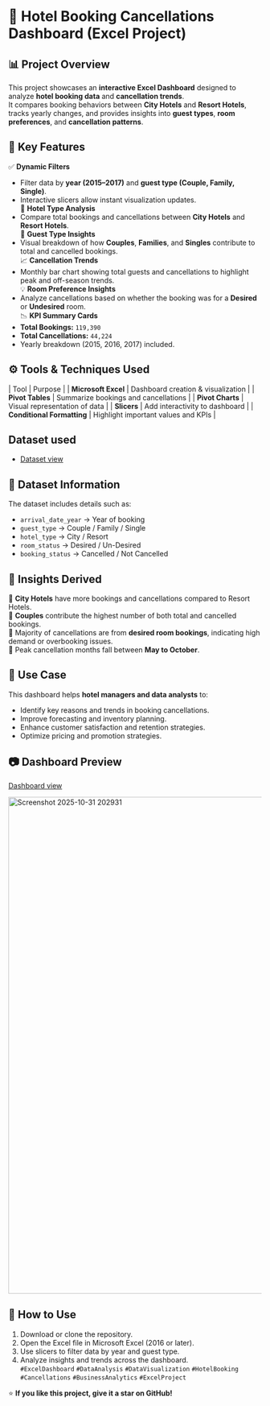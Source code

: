 # 🏨 Hotel Booking Cancellations Dashboard (Excel Project)
## 📊 Project Overview  
This project showcases an **interactive Excel Dashboard** designed to analyze **hotel booking data** and **cancellation trends**.  
It compares booking behaviors between **City Hotels** and **Resort Hotels**, tracks yearly changes, and provides insights into **guest types**, **room preferences**, and **cancellation patterns**.

## 🎯 Key Features  
✅ **Dynamic Filters**  
- Filter data by **year (2015–2017)** and **guest type (Couple, Family, Single)**.  
- Interactive slicers allow instant visualization updates.  
🏨 **Hotel Type Analysis**  
- Compare total bookings and cancellations between **City Hotels** and **Resort Hotels**.  
👥 **Guest Type Insights**  
- Visual breakdown of how **Couples**, **Families**, and **Singles** contribute to total and cancelled bookings.  
📈 **Cancellation Trends**  
- Monthly bar chart showing total guests and cancellations to highlight peak and off-season trends.  
💡 **Room Preference Insights**  
- Analyze cancellations based on whether the booking was for a **Desired** or **Undesired** room.  
📉 **KPI Summary Cards**  
- **Total Bookings:** `119,390`  
- **Total Cancellations:** `44,224`  
- Yearly breakdown (2015, 2016, 2017) included.  
## ⚙️ Tools & Techniques Used  

| Tool | Purpose |
| **Microsoft Excel** | Dashboard creation & visualization |
| **Pivot Tables** | Summarize bookings and cancellations |
| **Pivot Charts** | Visual representation of data |
| **Slicers** | Add interactivity to dashboard |
| **Conditional Formatting** | Highlight important values and KPIs |
## Dataset used
- <a href="https://github.com/shivanshisoni66/Hotel-Booking-Cancellation-Analysis-Dashboard/blob/main/Hotelbookingcancellation.xlsx">Dataset view</a>

## 🧾 Dataset Information 

The dataset includes details such as:  
- `arrival_date_year` → Year of booking  
- `guest_type` → Couple / Family / Single  
- `hotel_type` → City / Resort  
- `room_status` → Desired / Un-Desired  
- `booking_status` → Cancelled / Not Cancelled  

## 🧠 Insights Derived  
📍 **City Hotels** have more bookings and cancellations compared to Resort Hotels.  
📍 **Couples** contribute the highest number of both total and cancelled bookings.  
📍 Majority of cancellations are from **desired room bookings**, indicating high demand or overbooking issues.  
📍 Peak cancellation months fall between **May to October**.  
## 🧩 Use Case  
This dashboard helps **hotel managers and data analysts** to:  
- Identify key reasons and trends in booking cancellations.  
- Improve forecasting and inventory planning.  
- Enhance customer satisfaction and retention strategies.  
- Optimize pricing and promotion strategies.  
## 📷 Dashboard Preview  
<a href="https://github.com/shivanshisoni66/Hotel-Booking-Cancellation-Analysis-Dashboard/blob/main/Screenshot%202025-10-31%20202931.png">Dashboard view</a>

<img width="1889" height="987" alt="Screenshot 2025-10-31 202931" src="https://github.com/user-attachments/assets/71f52909-e001-44fc-835c-d22f3fe7fb7d" />

## 🚀 How to Use  
1. Download or clone the repository.  
2. Open the Excel file in Microsoft Excel (2016 or later).  
3. Use slicers to filter data by year and guest type.  
4. Analyze insights and trends across the dashboard.  
`#ExcelDashboard` `#DataAnalysis` `#DataVisualization` `#HotelBooking`  
`#Cancellations` `#BusinessAnalytics` `#ExcelProject`

⭐ **If you like this project, give it a star on GitHub!**
